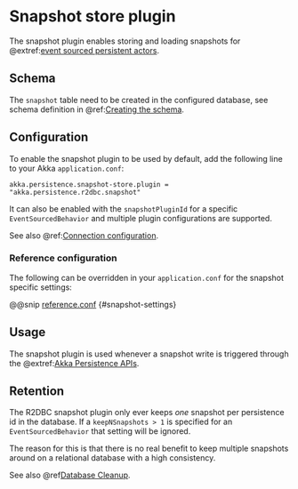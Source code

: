 # Snapshot store plugin

The snapshot plugin enables storing and loading snapshots for
@extref:[event sourced persistent actors](akka:typed/persistence.html).

## Schema

The `snapshot` table need to be created in the configured database, see schema definition in
@ref:[Creating the schema](getting-started.md#schema).

## Configuration

To enable the snapshot plugin to be used by default, add the following line to your Akka `application.conf`:

```
akka.persistence.snapshot-store.plugin = "akka.persistence.r2dbc.snapshot"
```

It can also be enabled with the `snapshotPluginId` for a specific `EventSourcedBehavior` and multiple plugin
configurations are supported.

See also @ref:[Connection configuration](connection-config.md).

### Reference configuration

The following can be overridden in your `application.conf` for the snapshot specific settings:

@@snip [reference.conf](/core/src/main/resources/reference.conf) {#snapshot-settings}

## Usage

The snapshot plugin is used whenever a snapshot write is triggered through the
@extref:[Akka Persistence APIs](akka:typed/persistence-snapshot.html).

## Retention

The R2DBC snapshot plugin only ever keeps *one* snapshot per persistence id in the database. If a `keepNSnapshots > 1`
is specified for an `EventSourcedBehavior` that setting will be ignored.

The reason for this is that there is no real benefit to keep multiple snapshots around on a relational database with a
high consistency.

See also @ref[Database Cleanup](cleanup.md).
